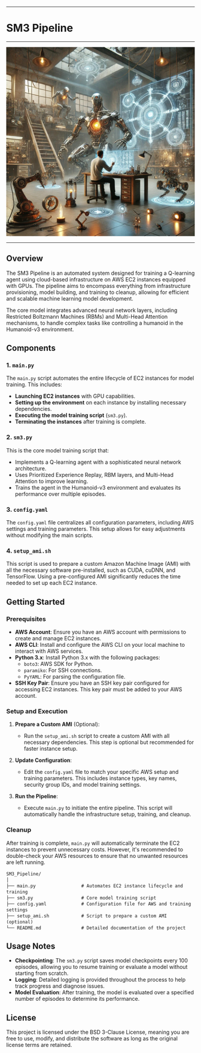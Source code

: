 ___
# SM3 Pipeline
___
![imag](https://github.com/LoQiseaking69/SM3/blob/main/Sm3workshop.jpg)
___
## Overview

The SM3 Pipeline is an automated system designed for training a Q-learning agent using cloud-based infrastructure on AWS EC2 instances equipped with GPUs. The pipeline aims to  encompass everything from infrastructure provisioning, model building, and training to cleanup, allowing for efficient and scalable machine learning model development.

The core model integrates advanced neural network layers, including Restricted Boltzmann Machines (RBMs) and Multi-Head Attention mechanisms, to handle complex tasks like controlling a humanoid in the Humanoid-v3 environment.

## Components

### 1. `main.py`
The `main.py` script automates the entire lifecycle of EC2 instances for model training. This includes:

- **Launching EC2 instances** with GPU capabilities.
- **Setting up the environment** on each instance by installing necessary dependencies.
- **Executing the model training script** (`sm3.py`).
- **Terminating the instances** after training is complete.

### 2. `sm3.py`
This is the core model training script that:

- Implements a Q-learning agent with a sophisticated neural network architecture.
- Uses Prioritized Experience Replay, RBM layers, and Multi-Head Attention to improve learning.
- Trains the agent in the Humanoid-v3 environment and evaluates its performance over multiple episodes.

### 3. `config.yaml`
The `config.yaml` file centralizes all configuration parameters, including AWS settings and training parameters. This setup allows for easy adjustments without modifying the main scripts.

### 4. `setup_ami.sh`
This script is used to prepare a custom Amazon Machine Image (AMI) with all the necessary software pre-installed, such as CUDA, cuDNN, and TensorFlow. Using a pre-configured AMI significantly reduces the time needed to set up each EC2 instance.

## Getting Started

### Prerequisites
- **AWS Account**: Ensure you have an AWS account with permissions to create and manage EC2 instances.
- **AWS CLI**: Install and configure the AWS CLI on your local machine to interact with AWS services.
- **Python 3.x**: Install Python 3.x with the following packages:
  - `boto3`: AWS SDK for Python.
  - `paramiko`: For SSH connections.
  - `PyYAML`: For parsing the configuration file.
- **SSH Key Pair**: Ensure you have an SSH key pair configured for accessing EC2 instances. This key pair must be added to your AWS account.

### Setup and Execution

1. **Prepare a Custom AMI** (Optional):
   - Run the `setup_ami.sh` script to create a custom AMI with all necessary dependencies. This step is optional but recommended for faster instance setup.

2. **Update Configuration**:
   - Edit the `config.yaml` file to match your specific AWS setup and training parameters. This includes instance types, key names, security group IDs, and model training settings.

3. **Run the Pipeline**:
   - Execute `main.py` to initiate the entire pipeline. This script will automatically handle the infrastructure setup, training, and cleanup.

### Cleanup

After training is complete, `main.py` will automatically terminate the EC2 instances to prevent unnecessary costs. However, it's recommended to double-check your AWS resources to ensure that no unwanted resources are left running.

```
SM3_Pipeline/
│
├── main.py                 # Automates EC2 instance lifecycle and training
├── sm3.py                  # Core model training script
├── config.yaml             # Configuration file for AWS and training settings
├── setup_ami.sh            # Script to prepare a custom AMI (optional)
└── README.md               # Detailed documentation of the project
```
## Usage Notes

- **Checkpointing**: The `sm3.py` script saves model checkpoints every 100 episodes, allowing you to resume training or evaluate a model without starting from scratch.
- **Logging**: Detailed logging is provided throughout the process to help track progress and diagnose issues.
- **Model Evaluation**: After training, the model is evaluated over a specified number of episodes to determine its performance.

## License

This project is licensed under the BSD 3-Clause License, meaning you are free to use, modify, and distribute the software as long as the original license terms are retained.
